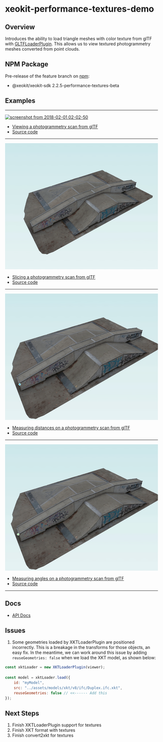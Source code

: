 # xeokit-performance-textures-demo

## Overview

Introduces the ability to load triangle meshes with color texture from glTF with [GLTFLoaderPlugin](https://xeolabs.github.io/xeokit-performance-textures-demo/docs/class/src/plugins/GLTFLoaderPlugin/GLTFLoaderPlugin.js~GLTFLoaderPlugin.html). This allows us to view textured photogrammetry meshes converted from point clouds.

## NPM Package

Pre-release of the feature branch on [npm](https://www.npmjs.com/package/@xeokit/xeokit-sdk):

* @xeokit/xeokit-sdk 2.2.5-performance-textures-beta

## Examples

---

[![screenshot from 2018-02-01 02-02-50](assets/images/photogrammetry.gif)](https://xeolabs.github.io/xeokit-performance-textures-demo/examples/loading_glTF_photogrammetry)

* [Viewing a photogrammetry scan from glTF](https://xeolabs.github.io/xeokit-performance-textures-demo/examples/loading_glTF_photogrammetry)
* [Source code](https://github.com/xeolabs/xeokit-performance-textures-demo/blob/main/examples/loading_glTF_photogrammetry.html)
---

[![screenshot from 2018-02-01 02-02-50](assets/images/slice.gif)](https://xeolabs.github.io/xeokit-performance-textures-demo/examples/gizmos_SectionPlanesPlugin_createWithMouse_photogrammetry)

* [Slicing a photogrammetry scan from glTF](https://xeolabs.github.io/xeokit-performance-textures-demo/examples/gizmos_SectionPlanesPlugin_createWithMouse_photogrammetry)
* [Source code](https://github.com/xeolabs/xeokit-performance-textures-demo/blob/main/examples/gizmos_SectionPlanesPlugin_createWithMouse_photogrammetry.html)

---

[![screenshot from 2018-02-01 02-02-50](assets/images/measureDistance.gif)](https://xeolabs.github.io/xeokit-performance-textures-demo/examples/measurements_distance_createWithMouse_photogrammetry)

* [Measuring distances on a photogrammetry scan from glTF](https://xeolabs.github.io/xeokit-performance-textures-demo/examples/measurements_distance_createWithMouse_photogrammetry)
* [Source code](https://github.com/xeolabs/xeokit-performance-textures-demo/blob/main/examples/measurements_distance_createWithMouse_photogrammetry.html)

---

[![screenshot from 2018-02-01 02-02-50](assets/images/measureAngle.gif)](https://xeolabs.github.io/xeokit-performance-textures-demo/examples/measurements_angle_createWithMouse_photogrammetry)

* [Measuring angles on a photogrammetry scan from glTF](https://xeolabs.github.io/xeokit-performance-textures-demo/examples/measurements_angle_createWithMouse_photogrammetry)
* [Source code](https://github.com/xeolabs/xeokit-performance-textures-demo/blob/main/examples/measurements_angle_createWithMouse_photogrammetry.html)

---

## Docs

* [API Docs](https://xeolabs.github.io/xeokit-performance-textures-demo//docs)

## Issues

1. Some geometries loaded by XKTLoaderPlugin are positioned incorrectly. This is a breakage in the transforms for those objects, an easy fix. In the meantime, we can work around this issue by adding ````reuseGeometries: false```` when we load the XKT model, as shown below:

````javascript
const xktLoader = new XKTLoaderPlugin(viewer);

const model = xktLoader.load({
    id: "myModel",
    src: "../assets/models/xkt/v8/ifc/Duplex.ifc.xkt",
    reuseGeometries: false // <<------ Add this
});
````
## Next Steps

1. Finish XKTLoaderPlugin support for textures
2. Finish XKT format with textures
3. Finish convert2xkt for textures